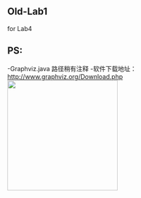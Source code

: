 ## Old-Lab1
for Lab4
## PS:
-Graphviz.java 路径稍有注释
-软件下载地址：http://www.graphviz.org/Download.php
</br>
<img src="http://pic.qiantucdn.com/58pic/15/01/70/48S58PICtRz_1024.jpg!/fw/780/watermark/url/L3dhdGVybWFyay12MS4zLnBuZw==/align/center" width = "250" height = "250" align=center />

